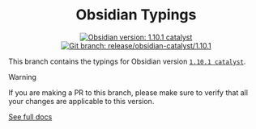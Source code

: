 <center>

# Obsidian Typings

</center>

<div align="center">
    <a href="https://obsidian.md/changelog/2025-10-21-desktop-v1.10.1/"><img src="https://img.shields.io/badge/Obsidian_version-1.10.1_catalyst-blue?logo=obsidian" alt="Obsidian version: 1.10.1 catalyst"></a>
    <a href="https://github.com/Fevol/obsidian-typings/tree/release/obsidian-catalyst/1.10.1"><img src="https://img.shields.io/badge/Git_branch-release/obsidian--catalyst/1.10.1-red?logo=git" alt="Git branch: release/obsidian-catalyst/1.10.1"></a>
</div>

This branch contains the typings for Obsidian version [`1.10.1 catalyst`](https://obsidian.md/changelog/2025-10-21-desktop-v1.10.1/).

> [!WARNING]
>
> If you are making a PR to this branch, please make sure to verify that all your changes are applicable to this version.

[See full docs](https://github.com/Fevol/obsidian-typings/blob/main/README.md)
